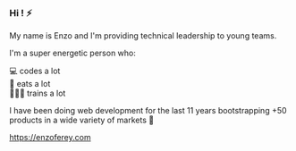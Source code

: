### Hi ! ⚡️

My name is Enzo and I'm providing technical leadership to young teams.

I'm a super energetic person who:

💻 codes a lot  
🍳 eats a lot  
🏋🏻‍♂️ trains a lot

I have been doing web development for the last 11 years bootstrapping +50 products in a wide variety of markets 🚀

https://enzoferey.com
